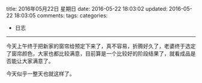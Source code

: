 title: 2016年05月22日 星期日
date: 2016-05-22 18:03:02
updated: 2016-05-22 18:03:05
comments: 
tags:
categories:
- 日志

---

今天上午终于把新家的窗帘给预定下来了，真不容易，折腾好久了，老婆终于选定了窗帘颜色，大家也都比较满意，目前算是一个比较好的阶段结果了，就看成品是否能让大家满意了。

今天似乎一整天也就这样了。